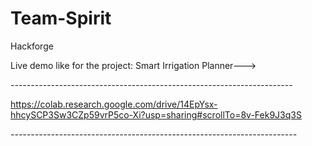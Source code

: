 # Team-Spirit


Hackforge


Live demo like for the project: Smart Irrigation Planner--->

*----------------------------------------------------------------------*


https://colab.research.google.com/drive/14EpYsx-hhcySCP3Sw3CZp59vrP5co-Xi?usp=sharing#scrollTo=8v-Fek9J3q3S


*-----------------------------------------------------------------------*
